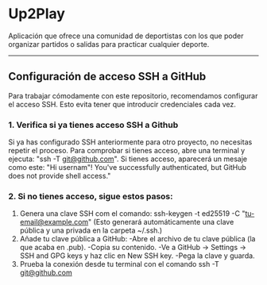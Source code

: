 # Up2Play
Aplicación que ofrece una comunidad de deportistas con los que poder organizar partidos o salidas para practicar cualquier deporte.

____________________________________________________________________________________________________________________________________

## Configuración de acceso SSH a GitHub
Para trabajar cómodamente con este repositorio, recomendamos configurar el acceso SSH. Esto evita tener que introducir credenciales cada vez.

### 1. Verifica si ya tienes acceso SSH a Github
Si ya has configurado SSH anteriormente para otro proyecto, no necesitas repetir el proceso. 
Para comprobar si tienes acceso, abre una terminal y ejecuta: "ssh -T git@github.com". Si tienes acceso, aparecerá un mesaje como este: "Hi usernam"! You've successfully authenticated, but GitHub does not provide shell access."

### 2. Si no tienes acceso, sigue estos pasos:
1. Genera una clave SSH com el comando: ssh-keygen -t ed25519 -C "tu-email@example.com" (Esto generará automáticamente una clave pública y una privada en la carpeta ~/.ssh.)
2. Añade tu clave pública a GitHub:
   -Abre el archivo de tu clave pública (la que acaba en .pub).
   -Copia su contenido.
   -Ve a GitHub → Settings → SSH and GPG keys y haz clic en New SSH key.
   -Pega la clave y guarda.
4. Prueba la conexión desde tu terminal con el comando ssh -T git@github.com

